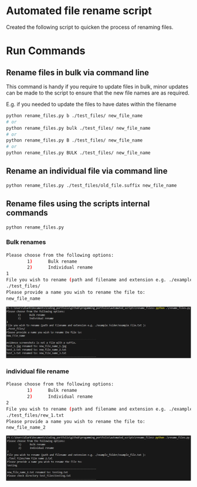 # Automated file rename script
Created the following script to quicken the process of renaming files.

# Run Commands
## Rename files in bulk via command line
This command is handy if you require to update files in bulk, minor updates can be made to the script to ensure that the new file names are as required.

E.g. if you needed to update the files to have dates within the filename
```bash
python rename_files.py b ./test_files/ new_file_name
# or
python rename_files.py bulk ./test_files/ new_file_name
# or
python rename_files.py B ./test_files/ new_file_name
# or
python rename_files.py BULK ./test_files/ new_file_name
```
## Rename an individual file via command line
```bash
python rename_files.py ./test_files/old_file.suffix new_file_name
```
## Rename files using the scripts internal commands
```bash
python rename_files.py
```
### Bulk renames
```bash
Please choose from the following options:
        1)      Bulk rename
        2)      Individual rename
1
File you wish to rename (path and filename and extension e.g. ./example_folder/example_file.txt ):
./test_files/
Please provide a name you wish to rename the file to:
new_file_name
```
![Bulk UI rename](test_files/evidence_screenshots/input_bulk.png)

### individual file rename
```bash
Please choose from the following options:
        1)      Bulk rename
        2)      Individual rename
2
File you wish to rename (path and filename and extension e.g. ./example_folder/example_file.txt ):
./test_files/rew_1.txt
Please provide a name you wish to rename the file to:
new_file_name_2
```
![Individual UI rename](test_files/evidence_screenshots/input_indiv.png)